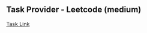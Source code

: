 ## Task Provider - Leetcode (medium)

[Task Link](https://leetcode.com/problems/binary-search-tree-iterator/description/?envType=study-plan-v2&envId=top-interview-150)